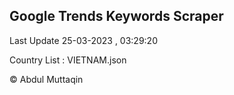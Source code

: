 

## Google Trends Keywords Scraper 
 
Last Update 25-03-2023 , 03:29:20

Country List :
VIETNAM.json



© Abdul Muttaqin 
